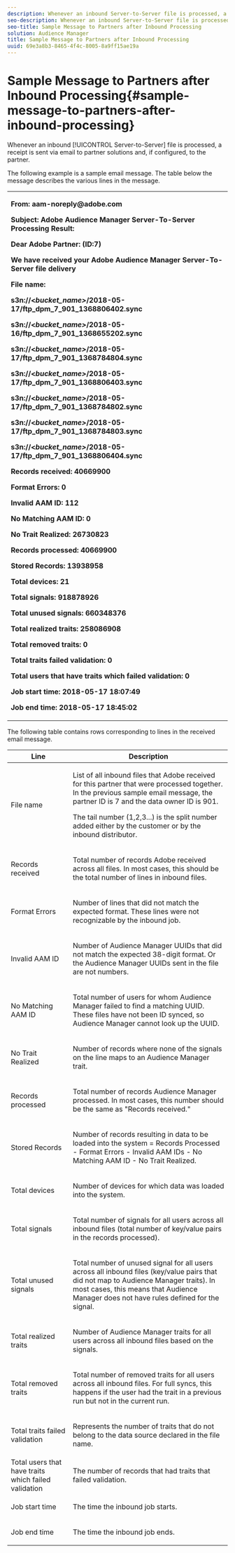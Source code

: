 ```yaml
---
description: Whenever an inbound Server-to-Server file is processed, a receipt is sent via email to partner solutions and, if configured, to the partner.
seo-description: Whenever an inbound Server-to-Server file is processed, a receipt is sent via email to partner solutions and, if configured, to the partner.
seo-title: Sample Message to Partners after Inbound Processing
solution: Audience Manager
title: Sample Message to Partners after Inbound Processing
uuid: 69e3a8b3-8465-4f4c-8005-8a9ff15ae19a
---
```


# Sample Message to Partners after Inbound Processing{#sample-message-to-partners-after-inbound-processing}

Whenever an inbound [!UICONTROL Server-to-Server] file is processed, a receipt is sent via email to partner solutions and, if configured, to the partner.

<!-- r_inbound_message.xml -->

The following example is a sample email message. The table below the message describes the various lines in the message.

<table id="table_F579C2278A044213BFCEF97F3BEC2C0C"> 
 <tbody> 
  <tr> 
   <td colname="col1"> <p> <b>From: aam-noreply@adobe.com </b> </p> <p> <b>Subject: Adobe Audience Manager Server-To-Server Processing Result:</b> </p> <p> <b>Dear Adobe Partner: (ID:7)</b> <b></b> </p> <p> <b>We have received your Adobe Audience Manager Server-To-Server file delivery</b> </p> <p> <b>File name:</b> <i></i> </p> <p> <b> s3n://&lt;<i>bucket_name&gt;</i>/2018-05-17/ftp_dpm_7_901_1368806402.sync</b> </p> <p> <b> s3n://&lt;<i>bucket_name&gt;</i>/2018-05-16/ftp_dpm_7_901_1368655202.sync </b> </p> <p> <b>s3n://&lt;<i>bucket_name&gt;</i>/2018-05-17/ftp_dpm_7_901_1368784804.sync </b> </p> <p> <b>s3n://&lt;<i>bucket_name&gt;</i>/2018-05-17/ftp_dpm_7_901_1368806403.sync </b> </p> <p> <b>s3n://&lt;<i>bucket_name&gt;</i>/2018-05-17/ftp_dpm_7_901_1368784802.sync </b> </p> <p> <b>s3n://&lt;<i>bucket_name&gt;</i>/2018-05-17/ftp_dpm_7_901_1368784803.sync </b> </p> <p> <b>s3n://&lt;<i>bucket_name&gt;</i>/2018-05-17/ftp_dpm_7_901_1368806404.sync</b> </p> <p> <b>Records received: 40669900</b> </p> <p><b>Format Errors: 0</b> </p> <p> <b>Invalid AAM ID: 112 </b> </p> <p> <b>No Matching AAM ID: 0 </b> </p> <p> <b>No Trait Realized: 26730823 </b> </p> <p> <b>Records processed: 40669900 </b> </p> <p> <b>Stored Records: 13938958 </b> </p> <p> <b>Total devices: 21 </b> </p> <p> <b>Total signals: 918878926 </b> </p> <p> <b>Total unused signals: 660348376 </b> </p> <p> <b>Total realized traits: 258086908 </b> </p> <p> <b>Total removed traits: 0 </b> </p> <p> <b>Total traits failed validation: 0 </b> </p> <p> <b>Total users that have traits which failed validation: 0 </b> </p> <p> <b>Job start time: 2018-05-17 18:07:49 </b> </p> <p> <b>Job end time: 2018-05-17 18:45:02</b> </p> </td> 
  </tr> 
 </tbody> 
</table>

The following table contains rows corresponding to lines in the received email message.

<table id="table_93076D46AC50411395E72B9B987E99BE"> 
 <thead> 
  <tr> 
   <th colname="col1" class="entry"> Line </th> 
   <th colname="col2" class="entry"> Description </th> 
  </tr> 
 </thead>
 <tbody> 
  <tr> 
   <td colname="col1"> File name </td> 
   <td colname="col2"> <p>List of all inbound files that Adobe received for this partner that were processed together. In the previous sample email message, the partner ID is 7 and the data owner ID is 901. </p> <p>The tail number (1,2,3...) is the split number added either by the customer or by the inbound distributor. </p> </td> 
  </tr> 
  <tr> 
   <td colname="col1"> Records received </td> 
   <td colname="col2"> <p>Total number of records Adobe received across all files. In most cases, this should be the total number of lines in inbound files. </p> </td> 
  </tr> 
  <tr> 
   <td colname="col1"> Format Errors </td> 
   <td colname="col2"> <p>Number of lines that did not match the expected format. These lines were not recognizable by the inbound job. </p> </td> 
  </tr> 
  <tr> 
   <td colname="col1"> Invalid AAM ID </td> 
   <td colname="col2"> <p>Number of Audience Manager UUIDs that did not match the expected 38-digit format. Or the Audience Manager UUIDs sent in the file are not numbers. </p> </td> 
  </tr> 
  <tr> 
   <td colname="col1"> No Matching AAM ID </td> 
   <td colname="col2"> <p>Total number of users for whom Audience Manager failed to find a matching UUID. These files have not been ID synced, so Audience Manager cannot look up the UUID. </p> </td> 
  </tr> 
  <tr> 
   <td colname="col1"> No Trait Realized </td> 
   <td colname="col2"> <p>Number of records where none of the signals on the line maps to an Audience Manager trait. </p> </td> 
  </tr> 
  <tr> 
   <td colname="col1"> Records processed </td> 
   <td colname="col2"> <p>Total number of records Audience Manager processed. In most cases, this number should be the same as "Records received." </p> </td> 
  </tr> 
  <tr> 
   <td colname="col1"> Stored Records </td> 
   <td colname="col2"> <p>Number of records resulting in data to be loaded into the system = Records Processed - Format Errors - Invalid AAM IDs - No Matching AAM ID - No Trait Realized. </p> </td> 
  </tr> 
  <tr> 
   <td colname="col1"> Total devices </td> 
   <td colname="col2"> <p>Number of devices for which data was loaded into the system. </p> </td> 
  </tr> 
  <tr> 
   <td colname="col1"> Total signals </td> 
   <td colname="col2"> <p> Total number of signals for all users across all inbound files (total number of key/value pairs in the records processed). </p> </td> 
  </tr> 
  <tr> 
   <td colname="col1"> Total unused signals </td> 
   <td colname="col2"> <p>Total number of unused signal for all users across all inbound files (key/value pairs that did not map to Audience Manager traits). In most cases, this means that Audience Manager does not have rules defined for the signal. </p> </td> 
  </tr> 
  <tr> 
   <td colname="col1"> Total realized traits </td> 
   <td colname="col2"> <p>Number of Audience Manager traits for all users across all inbound files based on the signals. </p> </td> 
  </tr> 
  <tr> 
   <td colname="col1"> Total removed traits </td> 
   <td colname="col2"> <p> Total number of removed traits for all users across all inbound files. For full syncs, this happens if the user had the trait in a previous run but not in the current run. </p> </td> 
  </tr> 
  <tr> 
   <td colname="col1"> Total traits failed validation </td> 
   <td colname="col2"> <p>Represents the number of traits that do not belong to the data source declared in the file name. </p> </td> 
  </tr> 
  <tr> 
   <td colname="col1"> Total users that have traits which failed validation </td> 
   <td colname="col2"> <p>The number of records that had traits that failed validation. </p> </td> 
  </tr> 
  <tr> 
   <td colname="col1"> Job start time </td> 
   <td colname="col2"> <p>The time the inbound job starts. </p> </td> 
  </tr> 
  <tr> 
   <td colname="col1"> Job end time </td> 
   <td colname="col2"> <p>The time the inbound job ends. </p> </td> 
  </tr> 
 </tbody> 
</table>